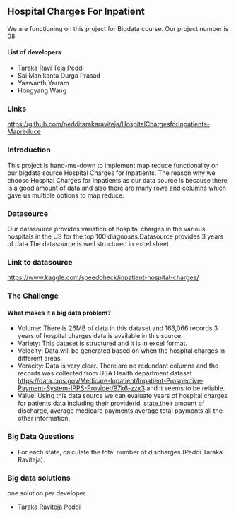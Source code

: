 ## Hospital Charges For Inpatient

We are functioning on this project for Bigdata course. Our project number is 08. 


 #### List of developers  
 
 
 
 
    
* Taraka Ravi Teja Peddi  
* Sai Manikanta Durga Prasad   
* Yaswanth Yarram  
* Hongyang Wang  
### Links  

https://github.com/pedditarakaraviteja/HospitalChargesforInpatients-Mapreduce  
### Introduction
This project is hand-me-down to implement map reduce functionality on our bigdata source Hospital Charges for Inpatients. The reason why we choose Hospital Charges for Inpatients as our data source is because there is a good amount of data and also there are many  rows and columns which gave us multiple options to map reduce.

### Datasource  


Our datasource provides variation of hospital charges in the various hospitals in the US for the top 100 diagnoses.Datasource provides 3 years of data.The datasource is  well structured in excel sheet.    

### Link to datasource  
https://www.kaggle.com/speedoheck/inpatient-hospital-charges/  
### The Challenge
#### What makes it a big data problem?

* Volume: There is 26MB of data in this dataset and 163,066 records.3 years of hospital charges data is available in this source.    
* Variety: This dataset is structured and it is in excel format.  
* Velocity: Data will be generated based on when the hospital charges in different areas.  
* Veracity: Data is very clear. There are no redundant columns and the records was collected from USA Health department dataset https://data.cms.gov/Medicare-Inpatient/Inpatient-Prospective-Payment-System-IPPS-Provider/97k6-zzx3 and it seems to be reliable.  
* Value: Using this data source we can evaluate  years of hospital charges for patients  data including their providerid, state,their amount of discharge, average medicare payments,average total payments all the other information.  
### Big Data Questions
* For each state, calculate the total number of discharges.(Peddi Taraka Raviteja).

### Big data solutions
one solution per developer.
* Taraka Raviteja Peddi
